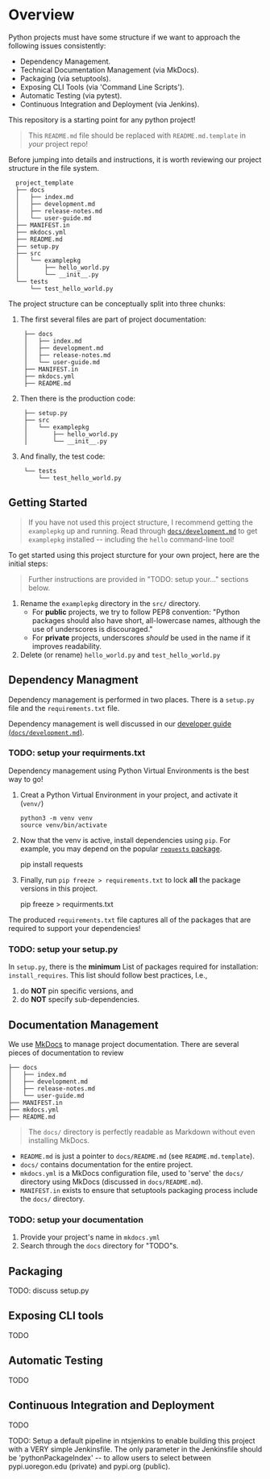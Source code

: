 # Overview

Python projects must have some structure if we want to approach the following issues consistently:

* Dependency Management.
* Technical Documentation Management (via MkDocs).
* Packaging (via setuptools).
* Exposing CLI Tools (via 'Command Line Scripts').
* Automatic Testing (via pytest).
* Continuous Integration and Deployment (via Jenkins).

This repository is a starting point for any python project!

> This `README.md` file should be replaced with `README.md.template` in *your* project repo!

Before jumping into details and instructions, it is worth reviewing our project structure in the file system.

      project_template
      ├── docs
      │   ├── index.md
      │   ├── development.md
      │   ├── release-notes.md
      │   └── user-guide.md
      ├── MANIFEST.in
      ├── mkdocs.yml
      ├── README.md
      ├── setup.py
      ├── src
      │   └── examplepkg
      │       ├── hello_world.py
      │       └── __init__.py
      └── tests
          └── test_hello_world.py

The project structure can be conceptually split into three chunks:

1. The first several files are part of  project documentation:

        ├── docs
        │   ├── index.md
        │   ├── development.md
        │   ├── release-notes.md
        │   └── user-guide.md
        ├── MANIFEST.in
        ├── mkdocs.yml
        ├── README.md

2. Then there is the production code:

        ├── setup.py
        ├── src
        │   └── examplepkg
        │       ├── hello_world.py
        │       └── __init__.py

3. And finally, the test code:

        └── tests
            └── test_hello_world.py

## Getting Started

> If you have not used this project structure, I recommend getting the `examplepkg` up and running.
> Read through [`docs/development.md`](docs/development.md) to get `examplepkg` installed -- including the `hello` command-line tool!

To get started using this project sturcture for your own project, here are the initial steps:

> Further instructions are provided in "TODO: setup your..." sections below.

1. Rename the `examplepkg` directory in the `src/` directory.
    * For **public** projects, we try to follow PEP8 convention: "Python packages should also have short, all-lowercase names, although the use of underscores is discouraged."
    * For **private** projects, underscores *should* be used in the name if it improves readability.
2. Delete (or rename) `hello_world.py` and `test_hello_world.py`



## Dependency Managment

Dependency management is performed in two places.
There is a `setup.py` file and the `requirements.txt` file.

Dependency management is well discussed in our [developer guide (`docs/development.md`)](docs/development.md).

### TODO: setup your requirments.txt

Dependency management using Python Virtual Environments is the best way to go!

1. Creat a Python Virtual Environment in your project, and activate it (`venv/`)

       python3 -m venv venv
       source venv/bin/activate

2. Now that the venv is active, install dependencies using `pip`. 
For example, you may depend on the popular [`requests` package](https://pypi.org/project/requests/).

      pip install requests

3. Finally, run `pip freeze > requirements.txt` to lock **all** the package versions in this project.

      pip freeze > requirments.txt

The produced `requirements.txt` file captures all of the packages that are required to support your dependencies!

### TODO: setup your setup.py

In `setup.py`, there is the **minimum** List of packages required for installation: `install_requires`.
This list should follow best practices, I.e.,

1. do **NOT** pin specific versions, and 
2. do **NOT** specify sub-dependencies.



## Documentation Management

We use [MkDocs](https://www.mkdocs.org/) to manage project documentation.
There are several pieces of documentation to review

    ├── docs
    │   ├── index.md
    │   ├── development.md
    │   ├── release-notes.md
    │   └── user-guide.md
    ├── MANIFEST.in
    ├── mkdocs.yml
    ├── README.md

> The `docs/` directory is perfectly readable as Markdown without even installing MkDocs.

* `README.md` is just a pointer to `docs/README.md` (see `README.md.template`).
* `docs/` contains documentation for the entire project.
* `mkdocs.yml` is a MkDocs configuration file, used to 'serve' the `docs/` directory using MkDocs (discussed in `docs/README.md`).
* `MANIFEST.in` exists to ensure that setuptools packaging process include the `docs/` directory.

### TODO: setup your documentation

1. Provide your project's name in `mkdocs.yml`
2. Search through the `docs` directory for "TODO"s.



## Packaging

TODO: discuss setup.py



## Exposing CLI tools

TODO



## Automatic Testing

TODO



## Continuous Integration and Deployment

TODO

TODO: Setup a default pipeline in ntsjenkins to enable building this project with a VERY simple Jenkinsfile.
The only parameter in the Jenkinsfile should be 'pythonPackageIndex' -- to allow users to select between pypi.uoregon.edu (private) and pypi.org (public).
